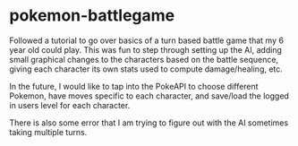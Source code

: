 # pokemon-battlegame

Followed a tutorial to go over basics of a turn based battle game that my 6 year old could play.  This was fun to step through setting up the AI,
adding small graphical changes to the characters based on the battle sequence, giving each character its own stats used to compute damage/healing, etc.

In the future, I would like to tap into the PokeAPI to choose different Pokemon, have moves specific to each character, and save/load the logged in users
level for each character.

There is also some error that I am trying to figure out with the AI sometimes taking multiple turns.
